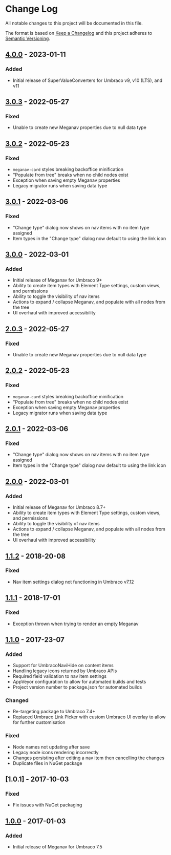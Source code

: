 # Change Log

All notable changes to this project will be documented in this file.

The format is based on [Keep a Changelog](https://keepachangelog.com/) and this project adheres to [Semantic Versioning](https://semver.org/).

## [4.0.0] - 2023-01-11
### Added
* Initial release of SuperValueConverters for Umbraco v9, v10 (LTS), and v11

## [3.0.3] - 2022-05-27
### Fixed
* Unable to create new Meganav properties due to null data type

## [3.0.2] - 2022-05-23
### Fixed
* `meganav-card` styles breaking backoffice minification
* "Populate from tree" breaks when no child nodes exist
* Exception when saving empty Meganav properties
* Legacy migrator runs when saving data type

## [3.0.1] - 2022-03-06
### Fixed
* "Change type" dialog now shows on nav items with no item type assigned
* Item types in the "Change type" dialog now default to using the link icon

## [3.0.0] - 2022-03-01
### Added
* Initial release of Meganav for Umbraco 9+
* Ability to create item types with Element Type settings, custom views, and permissions
* Ability to toggle the visibility of nav items
* Actions to expand / collapse Meganav, and populate with all nodes from the tree
* UI overhaul with improved accessibility

## [2.0.3] - 2022-05-27
### Fixed
* Unable to create new Meganav properties due to null data type

## [2.0.2] - 2022-05-23
### Fixed
* `meganav-card` styles breaking backoffice minification
* "Populate from tree" breaks when no child nodes exist
* Exception when saving empty Meganav properties
* Legacy migrator runs when saving data type

## [2.0.1] - 2022-03-06
### Fixed
* "Change type" dialog now shows on nav items with no item type assigned
* Item types in the "Change type" dialog now default to using the link icon

## [2.0.0] - 2022-03-01
### Added
* Initial release of Meganav for Umbraco 8.7+
* Ability to create item types with Element Type settings, custom views, and permissions
* Ability to toggle the visibility of nav items
* Actions to expand / collapse Meganav, and populate with all nodes from the tree
* UI overhaul with improved accessibility

## [1.1.2] - 2018-20-08
### Fixed
* Nav item settings dialog not functioning in Umbraco v7.12

## [1.1.1] - 2018-17-01
### Fixed
* Exception thrown when trying to render an empty Meganav

## [1.1.0] - 2017-23-07
### Added
* Support for UmbracoNaviHide on content items
* Handling legacy icons returned by Umbraco APIs
* Required field validation to nav item settings
* AppVeyor configuration to allow for automated builds and tests
* Project version number to package.json for automated builds

### Changed
* Re-targeting package to Umbraco 7.4+
* Replaced Umbraco Link Picker with custom Umbraco UI overlay to allow for further customisation

### Fixed
* Node names not updating after save
* Legacy node icons rendering incorrectly
* Changes persisting after editing a nav item then cancelling the changes
* Duplicate files in NuGet package

## [1.0.1] - 2017-10-03
### Fixed
* Fix issues with NuGet packaging

## [1.0.0] - 2017-01-03
### Added
* Initial release of Meganav for Umbraco 7.5

[Unreleased]: https://github.com/callumbwhyte/meganav/compare/release-4.0.0...HEAD
[4.0.0]: https://github.com/callumbwhyte/meganav/compare/release-3.0.3...release-4.0.0
[3.0.3]: https://github.com/callumbwhyte/meganav/compare/release-3.0.2...release-3.0.3
[3.0.2]: https://github.com/callumbwhyte/meganav/compare/release-3.0.1...release-3.0.2
[3.0.1]: https://github.com/callumbwhyte/meganav/compare/release-3.0.0...release-3.0.1
[3.0.0]: https://github.com/callumbwhyte/meganav/compare/release-2.0.0...release-3.0.0
[2.0.3]: https://github.com/callumbwhyte/meganav/compare/release-2.0.2...release-2.0.3
[2.0.2]: https://github.com/callumbwhyte/meganav/compare/release-2.0.1...release-2.0.2
[2.0.1]: https://github.com/callumbwhyte/meganav/compare/release-2.0.0...release-2.0.1
[2.0.0]: https://github.com/callumbwhyte/meganav/tree/release-2.0.0
[1.1.2]: https://github.com/callumbwhyte/meganav/compare/release-1.1.1...release-1.1.2
[1.1.1]: https://github.com/callumbwhyte/meganav/compare/release-1.1.0...release-1.1.1
[1.1.0]: https://github.com/callumbwhyte/meganav/compare/release-1.0.0...release-1.1.0
[1.0.0]: https://github.com/callumbwhyte/meganav/tree/release-1.0.0